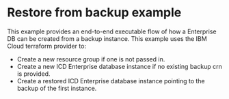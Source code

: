 # Restore from backup example

This example provides an end-to-end executable flow of how a Enterprise DB can be created from a backup instance. This example uses the IBM Cloud terraform provider to:

- Create a new resource group if one is not passed in.
- Create a new ICD Enterprise database instance if no existing backup crn is provided.
- Create a restored ICD Enterprise database instance pointing to the backup of the first instance.
